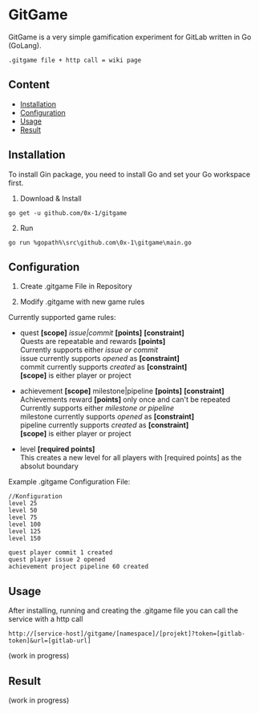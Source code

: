 # GitGame
GitGame is a very simple gamification experiment for GitLab written in Go (GoLang).

`.gitgame file + http call = wiki page`


## Content
* [Installation](#Installation)
* [Configuration](#Configuration)
* [Usage](#Usage)
* [Result](#Result)

## Installation
To install Gin package, you need to install Go and set your Go workspace first.

1. Download & Install

`go get -u github.com/0x-1/gitgame`

2. Run

`go run %gopath%\src\github.com\0x-1\gitgame\main.go`

## Configuration
1. Create .gitgame File in Repository

2. Modify .gitgame with new game rules


Currently supported game rules:

* quest **[scope]** _issue|commit_ **[points]** **[constraint]**  
Quests are repeatable and rewards **[points]**  
Currently supports either _issue or commit_  
issue currently supports _opened_ as **[constraint]**  
commit currently supports _created_ as **[constraint]**  
**[scope]** is either player or project

* achievement **[scope]** milestone|pipeline **[points]** **[constraint]**  
Achievements reward **[points]** only once and can't be repeated  
Currently supports either _milestone or pipeline_  
milestone currently supports _opened_ as **[constraint]**  
pipeline currently supports _created_ as **[constraint]**  
**[scope]** is either player or project

* level **[required points]**  
This creates a new level for all players with [required points] as the absolut boundary

Example .gitgame Configuration File:
```
//Konfiguration  
level 25  
level 50  
level 75  
level 100  
level 125  
level 150  
  
quest player commit 1 created  
quest player issue 2 opened  
achievement project pipeline 60 created
```

## Usage
After installing, running and creating the .gitgame file you can call the service with a http call

`http://[service-host]/gitgame/[namespace]/[projekt]?token=[gitlab-token]&url=[gitlab-url]`

(work in progress)

## Result

(work in progress)
